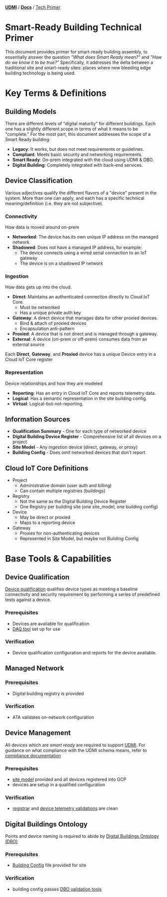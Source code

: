 [**UDMI**](../) / [**Docs**](./) / [Tech Primer](#)

# Smart-Ready Building Technical Primer

This document provides primer for smart-ready building assembly, to essentially
answer the question *"What does Smart Ready mean?"* and *"How do we know it to be
true?"* Specifically, it addresses the delta between a traditional site and
smart-ready sites: places where new bleeding edge building technology is being
used.

# Key Terms & Definitions

## Building Models

There are different levels of "digital maturity" for different buildings. Each
one has a slightly different scope in terms of what it means to be "complete."
For the most part, this document addresses the scope of a Smart Ready building:
-   **Legacy**: It works, but does not meet requirements or guidelines.
-   **Compliant**: Meets basic security and networking requirements.
-   **Smart Ready**: On-prem integrated with the cloud using UDMI & DBO.
-   **Digital Building**: Completely integrated with back-end services.

## Device Classification

Various adjectives qualify the different flavors of a "device" present in the
system. More than one can apply, and each has a specific technical
meaning/definition (i.e. they are not subjective).

### Connectivity

How data is moved around on-prem

-   **Networked**: The device has its own unique IP address on the managed network
-   **Shadowed**: Does not have a managed IP address, for example:
    -  The device connects using a wired serial connection to an IoT gateway
    -  The device is on a shadowed IP network

### Ingestion

How data gets up into the cloud.

-   **Direct**: Maintains an authenticated connection directly to Cloud IoT Core.
    -   Must be networked
    -   Has a unique private auth key
-   **Gateway**: A direct device that manages data for other proxied devices.
    -   Bind & attach of proxied devices
    -   Encapsulation anti-pattern
-   **Proxied**: A device that is not direct and is managed through a gateway.
-   **External**: A device (on-prem or off-prem) consumes data from an external
    source

Each **Direct**, **Gateway**, and **Proxied** device has a unique Device entry in a 
Cloud IoT Core register

### Representation

Device relationships and how they are modeled

-   **Reporting**: Has an entry in Cloud IoT Core and reports telemetry data.
-   **Logical**: Has a semantic representation in the site building config.
-   **Virtual**: Logical-but-not-reporting.

## Information Sources

-   **Qualification Summary** - One for each type of networked device
-   **Digital Building Device Register** - Comprehensive list of all devices on a project
-   **Site Model** - Any ingestion device (direct, gateway, or proxy)
-   **Building Config** - Does omit networked devices that don't report

## Cloud IoT Core Definitions

-   Project
    -   Administrative domain (user auth and billing)
    -   Can contain multiple registries (buildings)
-   Registry
    -   Not the same as the Digital Building Device Register
    -   One Registry per building site (one site_model, one building config)
-   Device
    -   May be direct or proxied
    -   Maps to a reporting device
-   Gateway
    -   Proxies for non-authenticating devices
    -   Represented in Site Model, but maybe not Building Config


# Base Tools & Capabilities

## Device Qualification 

[Device qualification](https://github.com/faucetsdn/daq/blob/master/docs/qualification.md)
qualifies device types as meeting a baseline connectivity and security
requirement by performing a series of predefined tests against a device.

### Prerequisites

* Devices are available for qualification
* [DAQ tool](https://github.com/faucetsdn/daq/) set up for use 

### Verification

* Device qualification configuration and reports for the device available.

## Managed Network 

### Prerequisites
* Digital building registry is provided 

### Verification
* ATA validates on-network configuration

## Device Management

All devices which are _smart ready_ are required to support
[UDMI](../../README.md). For guidance on what compliance with the UDMI schema
means, refer to [compliance documentation](compliance.md)

### Prerequisites

* [site model](site_model.md) provided and all devices registered into GCP
* devices are setup in a qualified configuration

### Verification

* [registrar](registrar.md) and [device telemetry validations](validator.md) are clean

## Digital Buildings Ontology

Points and device naming is required to abide by 
[Digital Buildings Ontology (DBO)](https://github.com/google/digitalbuildings)

### Prerequisites

* [Building Config](https://github.com/google/digitalbuildings/blob/master/ontology/docs/building_config.md) file provided for site

### Verification

* building config passes 
[DBO validation tools](https://github.com/google/digitalbuildings/tree/master/tools/validators)
